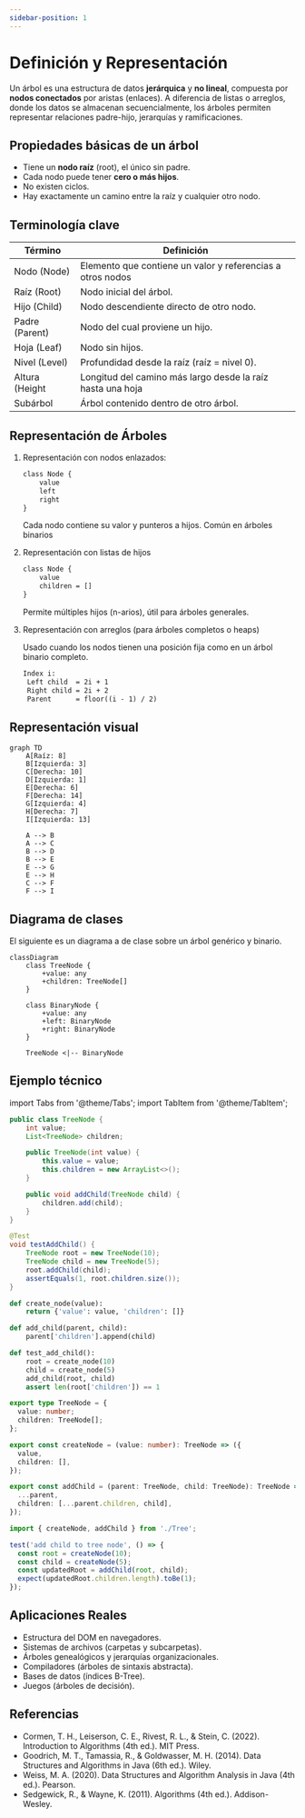 ```yaml
---
sidebar-position: 1
---
```


# Definición y Representación

Un árbol es una estructura de datos **jerárquica** y **no lineal**, compuesta por **nodos conectados** por aristas (enlaces). A diferencia de listas o arreglos, donde los datos se almacenan secuencialmente, los árboles permiten representar relaciones padre-hijo, jerarquías y ramificaciones.

## Propiedades básicas de un árbol

- Tiene un **nodo raíz** (root), el único sin padre.
- Cada nodo puede tener **cero o más hijos**.
- No existen ciclos.
- Hay exactamente un camino entre la raíz y cualquier otro nodo.

## Terminología clave

|Término|Definición|
|---------------|----------------------------------------------------------- |
|Nodo (Node)|Elemento que contiene un valor y referencias a otros nodos|
|Raíz (Root)|Nodo inicial del árbol.|
|Hijo (Child)|Nodo descendiente directo de otro nodo.|
|Padre (Parent)|Nodo del cual proviene un hijo.|
|Hoja (Leaf)|Nodo sin hijos.|
|Nivel (Level)|Profundidad desde la raíz (raíz = nivel 0).|
|Altura (Height|Longitud del camino más largo desde la raíz hasta una hoja|
|Subárbol|Árbol contenido dentro de otro árbol.|

## Representación de Árboles

1. Representación con nodos enlazados:

   ```txt showLineNumbers
   class Node {
       value
       left
       right
   }
   ```

   Cada nodo contiene su valor y punteros a hijos. Común en árboles binarios

2. Representación con listas de hijos

   ```txt showLineNumbers
   class Node {
       value
       children = []
   }
   ```

   Permite múltiples hijos (n-arios), útil para árboles generales.

3. Representación con arreglos (para árboles completos o heaps)

   Usado cuando los nodos tienen una posición fija como en un árbol binario completo.

   ```txt showLineNumbers
   Index i:
    Left child  = 2i + 1
    Right child = 2i + 2
    Parent      = floor((i - 1) / 2)
   ```

## Representación visual

```mermaid
graph TD
    A[Raíz: 8]
    B[Izquierda: 3]
    C[Derecha: 10]
    D[Izquierda: 1]
    E[Derecha: 6]
    F[Derecha: 14]
    G[Izquierda: 4]
    H[Derecha: 7]
    I[Izquierda: 13]

    A --> B
    A --> C
    B --> D
    B --> E
    E --> G
    E --> H
    C --> F
    F --> I
```

## Diagrama de clases

El siguiente es un diagrama a de clase sobre un árbol genérico y binario.

```mermaid
classDiagram
    class TreeNode {
        +value: any
        +children: TreeNode[]
    }

    class BinaryNode {
        +value: any
        +left: BinaryNode
        +right: BinaryNode
    }

    TreeNode <|-- BinaryNode
```

## Ejemplo técnico

import Tabs from '@theme/Tabs';
import TabItem from '@theme/TabItem';

<Tabs>
<TabItem value="java" label="Paradigma: Orientado a Objetos">

<Tabs>
<TabItem value="code" label="Código Java Ejemplo">

```java showLineNumbers
public class TreeNode {
    int value;
    List<TreeNode> children;

    public TreeNode(int value) {
        this.value = value;
        this.children = new ArrayList<>();
    }

    public void addChild(TreeNode child) {
        children.add(child);
    }
}
```

</TabItem>
<TabItem value="test" label="Test Unitario">

```java showLineNumbers
@Test
void testAddChild() {
    TreeNode root = new TreeNode(10);
    TreeNode child = new TreeNode(5);
    root.addChild(child);
    assertEquals(1, root.children.size());
}
```

</TabItem>
</Tabs>

</TabItem>
<TabItem value="python" label="Paradigma: Procedural">

<Tabs>
<TabItem value="code" label="Código Python Ejemplo">

```python showLineNumbers
def create_node(value):
    return {'value': value, 'children': []}

def add_child(parent, child):
    parent['children'].append(child)
```

</TabItem>
<TabItem value="test" label="Test Unitario">

```python showLineNumbers
def test_add_child():
    root = create_node(10)
    child = create_node(5)
    add_child(root, child)
    assert len(root['children']) == 1
```

</TabItem>
</Tabs>

</TabItem>
<TabItem value="ts" label="Paradigma: Funcional">

<Tabs>
<TabItem value="code" label="Código TypeScript Ejemplo">

```ts showLineNumbers
export type TreeNode = {
  value: number;
  children: TreeNode[];
};

export const createNode = (value: number): TreeNode => ({
  value,
  children: [],
});

export const addChild = (parent: TreeNode, child: TreeNode): TreeNode => ({
  ...parent,
  children: [...parent.children, child],
});
```

</TabItem>
<TabItem value="ts" label="Test Unitario">

```ts showLineNumbers
import { createNode, addChild } from './Tree';

test('add child to tree node', () => {
  const root = createNode(10);
  const child = createNode(5);
  const updatedRoot = addChild(root, child);
  expect(updatedRoot.children.length).toBe(1);
});
```

</TabItem>
</Tabs>

</TabItem>
</Tabs>

## Aplicaciones Reales

- Estructura del DOM en navegadores.
- Sistemas de archivos (carpetas y subcarpetas).
- Árboles genealógicos y jerarquías organizacionales.
- Compiladores (árboles de sintaxis abstracta).
- Bases de datos (índices B-Tree).
- Juegos (árboles de decisión).

## Referencias

- Cormen, T. H., Leiserson, C. E., Rivest, R. L., & Stein, C. (2022). Introduction to Algorithms (4th ed.). MIT Press.
- Goodrich, M. T., Tamassia, R., & Goldwasser, M. H. (2014). Data Structures and Algorithms in Java (6th ed.). Wiley.
- Weiss, M. A. (2020). Data Structures and Algorithm Analysis in Java (4th ed.). Pearson.
- Sedgewick, R., & Wayne, K. (2011). Algorithms (4th ed.). Addison-Wesley.
